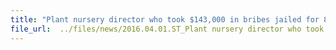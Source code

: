```yaml
---
title: "Plant nursery director who took $143,000 in bribes jailed for 8 months"
file_url:  ../files/news/2016.04.01.ST_Plant nursery director who took $143,000 in bribes jailed for 8 months.pdf
---
```

